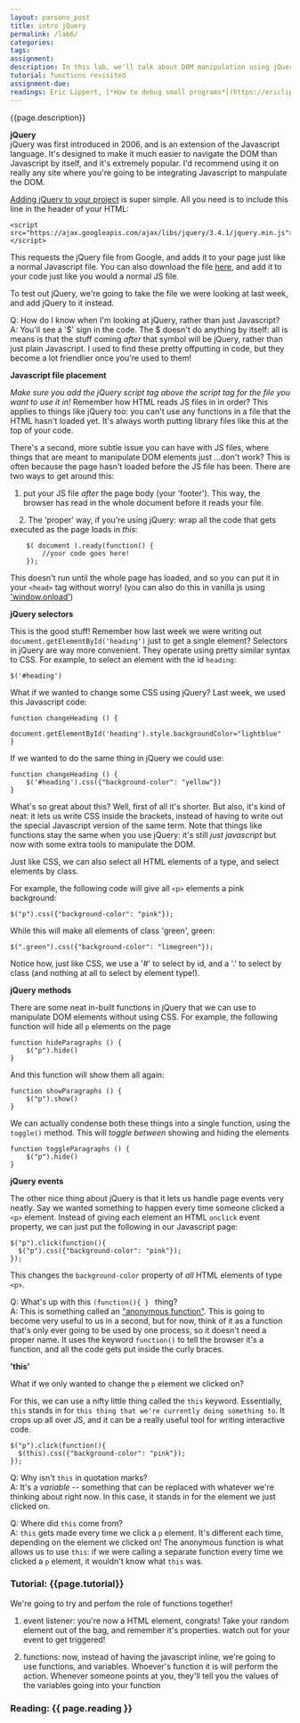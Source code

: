 ```yaml
---  
layout: parsons_post  
title: intro jQuery
permalink: /lab6/  
categories:   
tags:  
assignment: 
description: In this lab, we'll talk about DOM manipulation using jQuery. 
tutorial: functions revisited
assignment-due:
readings: Eric Lippert, [*How to debug small programs*](https://ericlippert.com/2014/03/05/how-to-debug-small-programs/)
---  
```


{{page.description}}

**jQuery**  
jQuery was first introduced in 2006, and is an extension of the Javascript language. It's designed to make it much easier to navigate the DOM than Javascript by itself, and it's extremely popular. I'd recommend using it on really any site where you're going to be integrating Javascript to manpulate the DOM.

[Adding jQuery to your project](https://www.w3schools.com/jquery/jquery_get_started.asp) is super simple. All you need is to include this line in the header of your HTML:

```
<script src="https://ajax.googleapis.com/ajax/libs/jquery/3.4.1/jquery.min.js"></script>
```

This requests the jQuery file from Google, and adds it to your page just like a normal Javascript file. You can also download the file [here](https://ajax.googleapis.com/ajax/libs/jquery/3.4.1/jquery.min.js), and add it to your code just like you would a normal JS file.

To test out jQuery, we're going to take the file we were looking at last week, and add jQuery to it instead. 

Q: How do I know when I'm looking at jQuery, rather than just Javascript?  
A: You'll see a '$' sign in the code. The $ doesn't do anything by itself: all is means is that the stuff coming *after* that symbol will be jQuery, rather than just plain Javascript. I used to find these pretty offputting in code, but they become a lot friendlier once you're used to them!

**Javascript file placement**

*Make sure you add the jQuery script tag above the script tag for the file you want to use it in!* Remember how HTML reads JS files in in order? This applies to things like jQuery too: you can't use any functions in a file that the HTML hasn't loaded yet. It's always worth putting library files like this at the top of your code.

There's a second, more subtle issue you can have with JS files, where things that are meant to manipulate DOM elements just ...don't work? This is often because the page hasn't loaded before the JS file has been. There are two ways to get around this:

1. put your JS file *after* the page body (your 'footer'). This way, the browser has read in the whole document before it reads your file.

    2. The 'proper' way, if you're using jQuery: wrap all the code that gets executed as the page loads in *this*:

```
    $( document ).ready(function() {
    	//your code goes here!
    });
```

This doesn't run until the whole page has loaded, and so you can put it in your `<head>` tag without worry! (you can also do this in vanilla js using ['window.onload'](https://www.w3schools.com/jsref/event_onload.asp))

**jQuery selectors**  

This is the good stuff! Remember how last week we were writing out `document.getElementById('heading')` just to get a single element? Selectors in jQuery are way more convenient. They operate using pretty similar syntax to CSS. For example, to select an element with the id `heading`:

```
$('#heading')
```

What if we wanted to change some CSS using jQuery? Last week, we used this Javascript code:

```
function changeHeading () {
	document.getElementById('heading').style.backgroundColor="lightblue"
}
```

If we wanted to do the same thing in jQuery we could use:

```
function changeHeading () {
	$('#heading').css({"background-color": "yellow"})
}
```

What's so great about this? Well, first of all it's shorter. But also, it's kind of neat: it lets us write CSS inside the brackets, instead of having to write out the special Javascript version of the same term. Note that things like functions stay the same when you use jQuery: it's still *just javascript* but now with some extra tools to manipulate the DOM. 

Just like CSS, we can also select all HTML elements of a type, and select elements by class.

For example, the following code will give all `<p>` elements a pink background:

```
$("p").css({"background-color": "pink"});
```

While this will make all elements of class 'green', green:

```
$(".green").css({"background-color": "limegreen"});
```

Notice how, just like CSS, we use a '#' to select by id, and a '.' to select by class (and nothing at all to select by element type!). 


**jQuery methods**

There are some neat in-built functions in jQuery that we can use to manipulate DOM elements without using CSS. For example, the following function will hide all `p` elements on the page

```
function hideParagraphs () {
	$("p").hide()
}
```

And this function will show them all again:

```
function showParagraphs () {
	$("p").show()
}
```

We can actually condense both these things into a single function, using the `toggle()` method. This will *toggle between* showing and hiding the elements

```
function toggleParagraphs () {
	$("p").hide()
}
```

**jQuery events**  

The other nice thing about jQuery is that it lets us handle page events very neatly. Say we wanted something to happen every time someone clicked a `<p>` element. Instead of giving each element an HTML `onclick` event property, we can just put the following in our Javascript page:

```
$("p").click(function(){
  $("p").css({"background-color": "pink"});
});
```
This changes the `background-color` property of *all* HTML elements of type `<p>`.

Q: What's up with this `(function(){ } ` thing?  
A: This is something called an ["anonymous function"](https://en.wikibooks.org/wiki/JavaScript/Anonymous_functions). This is going to become very useful to us in a second, but for now, think of it as a function that's only ever going to be used by one process, so it doesn't need a proper name. It uses the keyword `function()` to tell the browser it's a function, and all the code gets put inside the curly braces.

**'this'**  

What if we only wanted to change the `p` element we clicked on?

For this, we can use a nifty little thing called the `this` keyword. Essentially, `this` stands in for `this thing that we're currently doing something to`. It crops up all over JS, and it can be a really useful tool for writing interactive code.

```
$("p").click(function(){
  $(this).css({"background-color": "pink"});
});
```

Q: Why isn't `this` in quotation marks?  
A: It's a *variable* -- something that can be replaced with whatever we're thinking about right now. In this case, it stands in for the element we just clicked on. 

Q: Where did `this` come from?  
A: `this` gets made every time we click a `p` element. It's different each time, depending on the element we clicked on! The anonymous function is what allows us to use `this`: if we were calling a separate function every time we clicked a `p` element, it wouldn't know what `this` was. 

### Tutorial: {{page.tutorial}}

We're going to try and perfom the role of functions together!

1. event listener: you're now a HTML element, congrats! Take your random element out of the bag, and remember it's properties. watch out for your event to get triggered! 

2. functions: now, instead of having the javascript inline, we're going to use functions, and variables. Whoever's function it is will perform the action. Whenever someone points at you, they'll tell you the values of the variables going into your function

### Reading: {{ page.reading }}